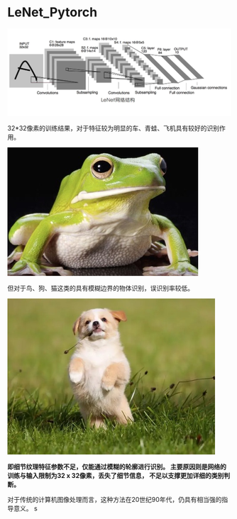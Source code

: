 # LeNet_Pytorch

<img src="./testImg/lenet.jpg">

32*32像素的训练结果，对于特征较为明显的车、青蛙、飞机具有较好的识别作用。

<img src="./testImg/frog1.jpg">

但对于鸟、狗、猫这类的具有模糊边界的物体识别，误识别率较低。

<img src="./testImg/dog1.jpg" ><br>

**即细节纹理特征参数不足，仅能通过模糊的轮廓进行识别。
主要原因则是网络的训练与输入限制为32 x 32像素，丢失了细节信息， 不足以支撑更加详细的类别判断。**

对于传统的计算机图像处理而言，这种方法在20世纪90年代，仍具有相当强的指导意义。
s